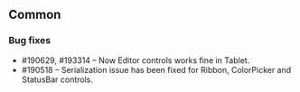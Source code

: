 
## Common

### Bug fixes

* \#190629, #193314 – Now Editor controls works fine in Tablet.
* \#190518 – Serialization issue has been fixed for Ribbon, ColorPicker and StatusBar controls.

